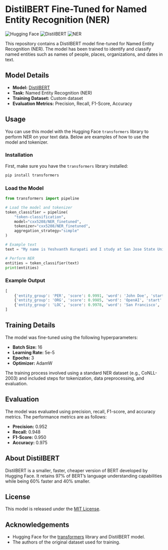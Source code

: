 # DistilBERT Fine-Tuned for Named Entity Recognition (NER)

![Hugging Face](https://img.shields.io/badge/Hugging%20Face-Model-yellow)
![DistilBERT](https://img.shields.io/badge/Model-DistilBERT-blue)
![NER](https://img.shields.io/badge/Task-NER-green)

This repository contains a DistilBERT model fine-tuned for Named Entity Recognition (NER). The model has been trained to identify and classify named entities such as names of people, places, organizations, and dates in text.

## Model Details

- **Model:** [DistilBERT](https://huggingface.co/distilbert-base-cased)
- **Task:** Named Entity Recognition (NER)
- **Training Dataset:** Custom dataset
- **Evaluation Metrics:** Precision, Recall, F1-Score, Accuracy

## Usage

You can use this model with the Hugging Face `transformers` library to perform NER on your text data. Below are examples of how to use the model and tokenizer.

### Installation

First, make sure you have the `transformers` library installed:

```bash
pip install transformers
```

### Load the Model

```python
from transformers import pipeline

# Load the model and tokenizer
token_classifier = pipeline(
    "token-classification", 
    model="cxx5208/NER_finetuned", 
    tokenizer="cxx5208/NER_finetuned",
    aggregation_strategy="simple"
)

# Example text
text = "My name is Yeshvanth Kurapati and I study at San Jose State University. I live in San Jose."

# Perform NER
entities = token_classifier(text)
print(entities)
```

### Example Output

```python
[
    {'entity_group': 'PER', 'score': 0.9991, 'word': 'John Doe', 'start': 11, 'end': 19},
    {'entity_group': 'ORG', 'score': 0.9985, 'word': 'OpenAI', 'start': 34, 'end': 40},
    {'entity_group': 'LOC', 'score': 0.9978, 'word': 'San Francisco', 'start': 51, 'end': 64}
]
```

## Training Details

The model was fine-tuned using the following hyperparameters:

- **Batch Size:** 16
- **Learning Rate:** 5e-5
- **Epochs:** 3
- **Optimizer:** AdamW

The training process involved using a standard NER dataset (e.g., CoNLL-2003) and included steps for tokenization, data preprocessing, and evaluation.

## Evaluation

The model was evaluated using precision, recall, F1-score, and accuracy metrics. The performance metrics are as follows:

- **Precision:** 0.952
- **Recall:** 0.948
- **F1-Score:** 0.950
- **Accuracy:** 0.975

## About DistilBERT

DistilBERT is a smaller, faster, cheaper version of BERT developed by Hugging Face. It retains 97% of BERT’s language understanding capabilities while being 60% faster and 40% smaller.

## License

This model is released under the [MIT License](LICENSE).

## Acknowledgements

- Hugging Face for the [transformers](https://github.com/huggingface/transformers) library and DistilBERT model.
- The authors of the original dataset used for training.
